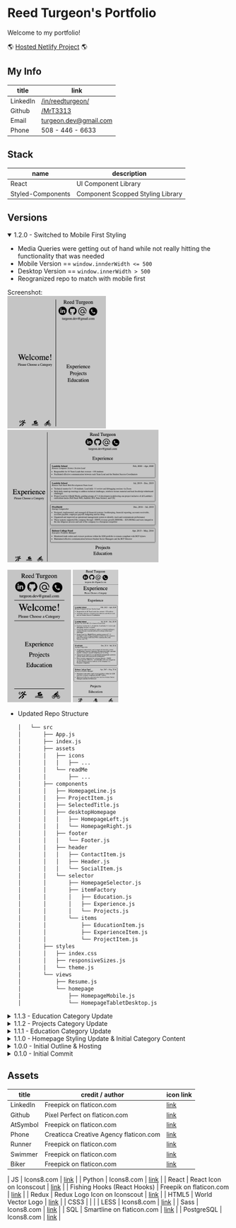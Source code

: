 # Reed Turgeon's Portfolio
Welcome to my portfolio!

🌎 [Hosted Netlify Project](https://turgeonportfolio.netlify.app) 🌎

## My Info
| title     | link                                                          | 
| ---       | ---                                                           |
| LinkedIn  | [/in/reedturgeon/](https://www.linkedin.com/in/reedturgeon/)  |
| Github    | [/MrT3313](https://github.com/MrT3313)                        |
| Email     | turgeon.dev@gmail.com                                         |
| Phone     | 508 - 446 - 6633                                              | 

## Stack

| name                  | description                           | 
| ---                   | ---                                   | 
| React                 | UI Component Library                  |  
| Styled-Components     | Component Scopped Styling Library     | 

## Versions
<details open>
<summary>1.2.0 - Switched to Mobile First Styling</summary>

- Media Queries were getting out of hand while not really hitting the functionality that was needed 
- Mobile Version == `window.innderWidth <= 500`
- Desktop Version == `window.innerWidth > 500`
- Reogranized repo to match with mobile first

Screenshot:   
<img src="client/src/assets/readMe/1.2.0_MobileFirstDesktop_ClosedItems.png" height='300'> 
<img src="client/src/assets/readMe/1.2.0_MobileFirstDesktop_ExpandedItem.png" height='300'>

<img src="client/src/assets/readMe/1.2.0_MobileFirstMobile_ClosedItems.png" height='300'>
<img src="client/src/assets/readMe/1.2.0_MobileFirstMobile_ExpandedItem.png" height='300'> 
    
     
- Updated Repo Structure
    ```
    │   └── src
    │       ├── App.js
    │       ├── index.js
    │       ├── assets
    │       │   ├── icons
    │       │   │   ├── ...
    │       │   └── readMe
    │       │       ├── ...
    │       ├── components
    │       │   ├── HomepageLine.js
    │       │   ├── ProjectItem.js
    │       │   ├── SelectedTitle.js
    │       │   ├── desktopHomepage
    │       │   │   ├── HomepageLeft.js
    │       │   │   └── HomepageRight.js
    │       │   ├── footer
    │       │   │   └── Footer.js
    │       │   ├── header
    │       │   │   ├── ContactItem.js
    │       │   │   ├── Header.js
    │       │   │   └── SocialItem.js
    │       │   └── selector
    │       │       ├── HomepageSelector.js
    │       │       ├── itemFactory
    │       │       │   ├── Education.js
    │       │       │   ├── Experience.js
    │       │       │   └── Projects.js
    │       │       └── items
    │       │           ├── EducationItem.js
    │       │           ├── ExperienceItem.js
    │       │           └── ProjectItem.js
    │       ├── styles
    │       │   ├── index.css
    │       │   ├── responsiveSizes.js
    │       │   └── theme.js
    │       └── views
    │           ├── Resume.js
    │           └── homepage
    │               ├── HomepageMobile.js
    │               └── HomepageTabletDesktop.js
    ```

</details>


<details>
<summary>1.1.3 - Education Category Update</summary>

1. font-size / font-weight / font-style => used to emphasize items in `<Education />` & `<EducationItem />`
2. `src > components > homepage > RIGHT` directory reorg to better organize components and logic

- Updated Repo Structure
    ```
    │   └── src
    │       ├── App.js
    │       ├── assets
    │       ├── components
    │       │   ├── HomepageLine.js
    │       │   └── homepage
    │       │       ├── LEFT
    │       │       │   ├── HomepageLeft.js
    │       │       │   └── SelectedTitle.js
    │       │       └── RIGHT
    │       │           ├── HomepageRight.js
    │       │           ├── header
    │       │           │   ├── ContactItem.js
    │       │           │   ├── Header.js
    │       │           │   └── SocialItem.js
    │       │           └── selector
    │       │               ├── HomepageSelector.js
    │       │               ├── itemFactory
    │       │               │   ├── Education.js
    │       │               │   ├── Experience.js
    │       │               │   └── Projects.js
    │       │               └── items
    │       │                   ├── EducationItem.js
    │       │                   ├── ExperienceItem.js
    │       │                   └── ProjectItem.js
    │       ├── index.js
    │       ├── styles
    │       │   ├── index.css
    │       │   └── theme.js
    │       └── views
    │           ├── Homepage.js
    │           └── Resume.js
    ```

Screenshot:   
    <img src="client/src/assets/readMe/1.1.3_Education_Category_Update&Directory_Reorg.png" height='300'> 
</details>


<details>
<summary>1.1.2 - Projects Category Update</summary>

1. font-size / font-weight / font-style => used to emphasize items in `<Projects />` & `<ProjectItem />`

Screenshot:   
    <img src="client/src/assets/readMe/1.1.2_Projects_Category_Update.png" height='300'> 

</details>

<details>
<summary>1.1.1 - Education Category Update</summary>

1. font-size / font-weight / font-style => used to emphasize items in `<Exprience />` & `<ExperienceItem />`
2. Passed experience title moved from `TOP` to newly created `MIDDLE` div
3. `BOTTOM` div default `display: none` & `:hover` pseudo selector rendering descriptive bullets as user scrolls over an individual `<ExperienceItem />` 
4. Cleaned up class naming across app

Screenshot:   
    <img src="client/src/assets/readMe/1.1.1_Education_Category_Update.png" height='300'> 
</details>

<details>
<summary>1.1.0 - Homepage Styling Update & Initial Category Content</summary>

1. Font-Sizes changed from `px` to `rem` based on `body { font-size: 62.5% }` in `src > styles > index.css`
2. `<Header />` Social & Contact links 
    - `onMouseEnter()` => updating displayed path
    - `onClick()` => forwarding correctly
        - Linkedin & Github => opening a new tab w/ `target=_blank`
        - Email => Opening client's default email provider with `mailto:{email}` 
            - if client does not have a default email provider `onClick()` will have no affect
        - Phone => no `onClick()` logic
3. Initial content & rendering for: 
    - `<Experience />` & `<ExperienceItem />`
    - `<Projects />` & `<ProjectItem />` 
    - `<Education />` & `<EducationItem />`

Screenshot:   
    <img src="client/src/assets/readMe/1.1.0_HomepageStyling_InitialCategoryContent.png" height='300'> 
</details>

<details>
<summary>1.0.0 - Initial Outline & Hosting</summary>

[Hosted Netlify Project](https://turgeonportfolio.netlify.app)

1. Initial Homepage Outline & Content
2. Active Title Updating
    - `<li onMouseEnter()>` => Updates `<SelectedTitle>` value
    - `<StyledHomepageSelector onMouseLeave() => Resets `SelectedTitle>` to 'Welcome!'/>`
3. Netlify Hosting

Screenshot:   
    <img src="client/src/assets/readMe/1.0.0_InitialOutline_Hosting.png" height='300'> 
</details>

<details>
<summary>0.1.0 - Initial Commit</summary>

1. Create React App (CRA) refactored
2. Initial `<ThemeProvider>` 
    - wrapping main `<App />` component 
    - `index.js` importing `AppTheme` object from `theme.js` and passing it into `theme` prop
    ```javascript
        <ThemeProvider theme={AppTheme}>
    ```

</details>

## Assets

| title                       | credit / author                        | icon link                                                                                      | 
| ---                         | ---                                    | ---                                                                                            |
| LinkedIn                    | Freepick on flaticon.com               | [link](https://www.flaticon.com/free-icon/linkedin_1384014?term=linkedin&page=1&position=1)    |
| Github                      | Pixel Perfect on flaticon.com          | [link](https://www.flaticon.com/free-icon/github_2111432)                                      |
| AtSymbol                    | Freepick on flaticon.com               | [link](https://www.flaticon.com/free-icon/at_2658139)                                          |
| Phone                       | Creaticca Creative Agency flaticon.com | [link](https://www.flaticon.com/free-icon/phone-call_455705)                                   |
| Runner                      | Freepick on flaticon.com               | [link](https://www.flaticon.com/free-icon/running_763965?term=running&page=1&position=10)      |
| Swimmer                     | Freepick on flaticon.com               | [link](https://www.flaticon.com/free-icon/swimmer_2932366?term=swimmer&page=1&position=3)      | 
| Biker                       | Freepick on flaticon.com               | [link](https://www.flaticon.com/free-icon/bicycle-rider_71422)                                 | 


| JS                          | Icons8.com                             | [link](https://icons8.com/icons/set/javascript)                                                |
| Python                      | Icons8.com                             | [link](https://icons8.com/icons/set/python)                                                    |
| React                       | React Icon on Iconscout                | [link](https://iconscout.com/icon/react-1543566)                                               | 
| Fishing Hooks (React Hooks) | Freepik on flaticon.com                | [link](https://www.flaticon.com/free-icon/hook_120183)                                         | 
| Redux                       | Redux Logo Icon on Iconscout           | [link](https://iconscout.com/icon/redux)                                                       |
| HTML5                       | World Vector Logo                      | [link](https://worldvectorlogo.com/logo/html5-2)                                               | 
| CSS3                        |                                        |                                                                                                |
| LESS                        | Icons8.com                             | [link](https://icons8.com/icons/set/less-logo)                                                 | 
| Sass                        | Icons8.com                             | [link](https://icons8.com/icons/set/sass-logo)                                                 |
| SQL                         | Smartline on flaticon.com              | [link](https://www.flaticon.com/free-icon/files_569809?term=sql&page=1&position=5)             |
| PostgreSQL                  | Icons8.com                             | [link](https://icons8.com/icons/set/postgresql)                                                |